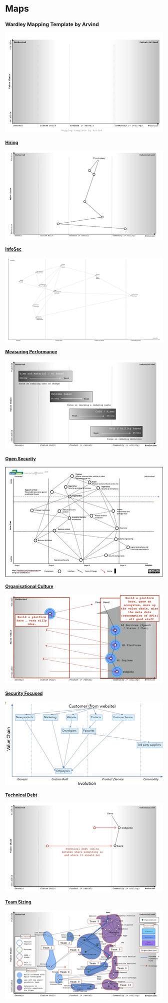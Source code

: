 # Maps

### Wardley Mapping Template by Arvind
<a href="https://www.figma.com/file/Oa9DvuPdSpqiqw2a6qyRj9/Arvind-s-Wardley-Mapping-Template?node-id=0%3A1"><div style="text-align:center"><img src ="img/mapping.png"/></div>

#### Hiring
<a href="https://threadreaderapp.com/thread/1171783735785807874.html"><div style="text-align:center"><img src ="img/hiring.jpeg"/></div>

#### InfoSec
<a href="https://twitter.com/madplatt/status/1164272601373597697"><div style="text-align:center"><img src ="img/infosec-one.jpeg"/></div>

#### Measuring Performance
<a href="https://threadreaderapp.com/thread/1158345324005601283.html"><div style="text-align:center"><img src ="img/measure-performance.jpeg"/></div>

#### Open Security
<a href="https://twitter.com/madplatt/status/1165528044083261440"><div style="text-align:center"><img src ="img/open-security.jpeg"/></div>

#### Organisational Culture
<a href="https://threadreaderapp.com/thread/1164499389337034753.html"><div style="text-align:center"><img src ="img/organisational-culture.jpeg"/></div>

#### Security Focused
<a href="https://twitter.com/DinisCruz/status/1161969060290207745"><div style="text-align:center"><img src ="img/security-focused-one.jpeg"/></div>

#### Technical Debt
<a href="https://twitter.com/swardley/status/1164837968755875843"><div style="text-align:center"><img src ="img/technical-debt.jpeg"/></div>

#### Team Sizing
<a href="https://threadreaderapp.com/thread/1158762383784984578.html"><div style="text-align:center"><img src ="img/team-sizing.jpeg"/></div>
